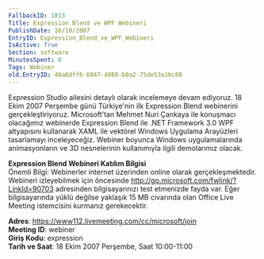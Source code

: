 ```yaml
---
FallbackID: 1813
Title: Expression Blend ve WPF Webineri
PublishDate: 16/10/2007
EntryID: Expression_Blend_ve_WPF_Webineri
IsActive: True
Section: software
MinutesSpent: 0
Tags: Webiner
old.EntryID: 46a6dff6-6847-4088-b0a2-75de53a1bc88
---
```

Expression Studio ailesini detaylı olarak incelemeye devam ediyoruz. 18
Ekim 2007 Perşembe günü Türkiye'nin ilk Expression Blend webinerini
gerçekleştiriyoruz. Microsoft’tan Mehmet Nuri Çankaya ile konuşmacı
olacağımız webinerde Expression Blend ile .NET Framework 3.0 WPF
altyapısını kullanarak XAML ile vektörel Windows Uygulama Arayüzleri
tasarlamayı inceleyeceğiz. Webiner boyunca Windows uygulamalarında
animasyonların ve 3D nesnelerinin kullanımıyla ilgili demolarımız
olacak.

**Expression Blend Webineri Katılım Bilgisi**\
 Önemli Bilgi: Webinerler internet üzerinden online olarak
gerçekleşmektedir. Webineri izleyebilmek için öncesinde
<http://go.microsoft.com/fwlink/?LinkId=90703> adresinden
bilgisayarınızı test etmenizde fayda var. Eğer bilgisayarında yüklü
değilse yaklaşık 15 MB civarında olan Office Live Meeting istemcisini
kurmanız gerekecektir.

**Adres**: <https://www112.livemeeting.com/cc/microsoft/join>\
 **Meeting ID**: webiner\
 **Giriş Kodu**: expression\
 **Tarih ve Saat**: 18 Ekim 2007 Perşembe, Saat 10:00-11:00


